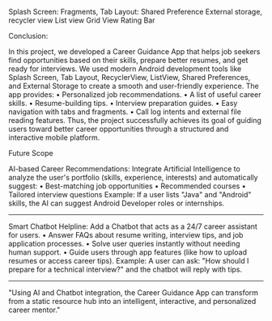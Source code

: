 Splash Screen:
Fragments, Tab Layout:
Shared Preference
External storage, recycler view
List view
Grid View
Rating Bar

Conclusion:

In this project, we developed a Career Guidance App that helps job seekers find opportunities based on their skills, prepare better resumes, and get ready for interviews.
We used modern Android development tools like Splash Screen, Tab Layout, RecyclerView, ListView, Shared Preferences, and External Storage to create a smooth and user-friendly experience.
The app provides:
•	Personalized job recommendations.
•	A list of useful career skills.
•	Resume-building tips.
•	Interview preparation guides.
•	Easy navigation with tabs and fragments.
•	Call log intents and external file reading features.
Thus, the project successfully achieves its goal of guiding users toward better career opportunities through a structured and interactive mobile platform.

Future Scope

AI-based Career Recommendations:
Integrate Artificial Intelligence to analyze the user's portfolio (skills, experience, interests) and automatically suggest:
•	Best-matching job opportunities
•	Recommended courses
•	Tailored interview questions
Example: If a user lists "Java" and "Android" skills, the AI can suggest Android Developer roles or internships.
________________________________________
 Smart Chatbot Helpline:
Add a Chatbot that acts as a 24/7 career assistant for users.
•	Answer FAQs about resume writing, interview tips, and job application processes.
•	Solve user queries instantly without needing human support.
•	Guide users through app features (like how to upload resumes or access career tips).
Example: A user can ask: "How should I prepare for a technical interview?" and the chatbot will reply with tips.
________________________________________
"Using AI and Chatbot integration, the Career Guidance App can transform from a static resource hub into an intelligent, interactive, and personalized career mentor."
